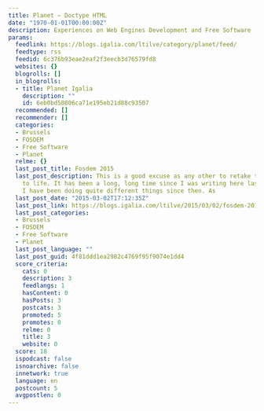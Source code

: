 ```yaml
---
title: Planet – Doctype HTML
date: "1970-01-01T00:00:00Z"
description: Experiences on Web Engines Development and Free Software
params:
  feedlink: https://blogs.igalia.com/ltilve/category/planet/feed/
  feedtype: rss
  feedid: 6c376b93eae2eaf2f3eecb3d76579fd8
  websites: {}
  blogrolls: []
  in_blogrolls:
  - title: Planet Igalia
    description: ""
    id: 6eb0bd50806ca71e195eb21d88c93507
  recommended: []
  recommender: []
  categories:
  - Brussels
  - FOSDEM
  - Free Software
  - Planet
  relme: {}
  last_post_title: Fosdem 2015
  last_post_description: This is a good excuse as any other to retake the blog back
    to life. It has been a long, long time since I was writing here last time, and
    I have been doing quite different things since then. As
  last_post_date: "2015-03-02T17:12:35Z"
  last_post_link: https://blogs.igalia.com/ltilve/2015/03/02/fosdem-2015/
  last_post_categories:
  - Brussels
  - FOSDEM
  - Free Software
  - Planet
  last_post_language: ""
  last_post_guid: 4f81ddd1ea2982c4769f95f9074e1dd4
  score_criteria:
    cats: 0
    description: 3
    feedlangs: 1
    hasContent: 0
    hasPosts: 3
    postcats: 3
    promoted: 5
    promotes: 0
    relme: 0
    title: 3
    website: 0
  score: 18
  ispodcast: false
  isnoarchive: false
  innetwork: true
  language: en
  postcount: 5
  avgpostlen: 0
---
```

